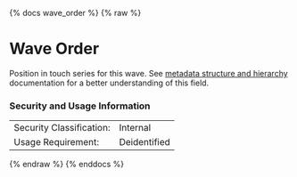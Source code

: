 {% docs wave_order %}
{% raw %}

# Wave Order

Position in touch series for this wave.
See [metadata structure and hierarchy](#!/model/model.aaa_life_data_platform.staging_metadata_metadata)
documentation for a better understanding of this field.

### Security and Usage Information
|    |    |
|---|---|
|Security Classification:| Internal |
|Usage Requirement:| Deidentified |

{% endraw %}
{% enddocs %}